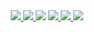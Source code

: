 <div align="center"> <a href="https://andronasef.github.io/"> <img src="https://img.shields.io/badge/Portfolio-0170FE?style=for-the-badge&logo=AngelList&logoColor=white" /> </a> <a href="https://twitter.com/andronasef"> <img src="https://img.shields.io/badge/Twitter-1DA1F2?style=for-the-badge&logo=twitter&logoColor=white " /> <a href="https://www.linkedin.com/in/andronasef"> <img src="https://img.shields.io/badge/LinkedIn-0077B5?style=for-the-badge&logo=linkedin&logoColor=white" /></a> </a> <a href="https://www.behance.net/andronasef"> <img src="https://img.shields.io/badge/-Behance-blue?style=for-the-badge&logo=behance&logoColor=white" /> </a> <a href="https://dev.to/andronasef"> <img src="https://img.shields.io/badge/dev.to-0A0A0A?style=for-the-badge&logo=devdotto&logoColor=white " /> </a> <a href="https://codepen.io/andronasef"> <img src="https://img.shields.io/badge/Codepen-000000?style=for-the-badge&logo=codepen&logoColor=white" /> </a> </div>
